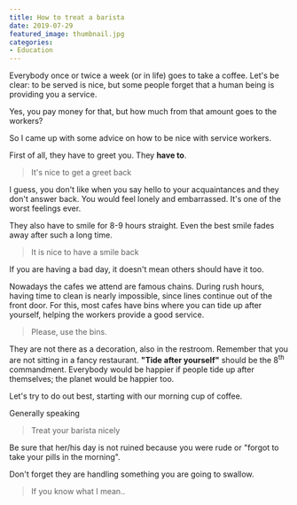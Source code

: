 ```yaml
---
title: How to treat a barista
date: 2019-07-29
featured_image: thumbnail.jpg
categories:
- Education
---
```

Everybody once or twice a week (or in life) goes to take a coffee.
Let's be clear: to be served is nice, but some people forget that a human being is providing you a service.

Yes, you pay money for that, but how much from that amount goes to the workers?

So I came up with some advice on how to be nice with service workers.

First of all, they have to greet you. They __have to__.

> It's nice to get a greet back

I guess, you don't like when you say hello to your acquaintances and they don't answer back. You would feel lonely and embarrassed. It's one of the worst feelings ever.

They also have to smile for 8-9 hours straight. Even the best smile fades away after such a long time.

> It is nice to have a smile back

If you are having a bad day, it doesn't mean others should have it too.

Nowadays the cafes we attend are famous chains.
During rush hours, having time to clean is nearly impossible, since lines continue out of the front door.
For this, most cafes have bins where you can tide up after yourself, helping the workers provide a good service.

> Please, use the bins.

They are not there as a decoration, also in the restroom. Remember that you are not sitting in a fancy restaurant.
__"Tide after yourself"__ should be the 8<sup>th</sup> commandment.
Everybody would be happier if people tide up after themselves; the planet would be happier too.

Let's try to do out best, starting with our morning cup of coffee.

Generally speaking

> Treat your barista nicely

Be sure that her/his day is not ruined because you were rude or "forgot to take your pills in the morning".

Don't forget they are handling something you are going to swallow.

> If you know what I mean..
